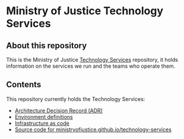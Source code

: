 # Ministry of Justice Technology Services

## About this repository
This is the Ministry of Justice [Technology Services](https://ministryofjustice.github.io/technology-services) repository, it holds information on the services we run and the teams who operate them.

## Contents

This repository currently holds the Technology Services:
- [Architecture Decision Record (ADR)](architecture-decision-record)
- [Environment definitions](environments)
- [Infrastructure as code](terraform)
- [Source code for ministryofjustice.github.io/technology-services](source)
